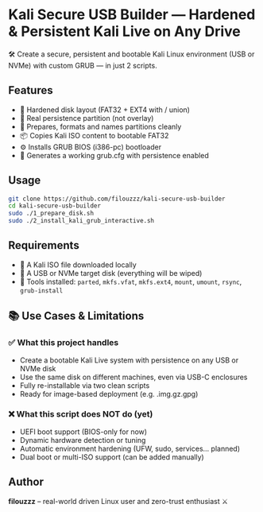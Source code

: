 # Kali Secure USB Builder — Hardened & Persistent Kali Live on Any Drive

🛠️ Create a secure, persistent and bootable Kali Linux environment (USB or NVMe) with custom GRUB — in just 2 scripts.

## Features

- 🔐 Hardened disk layout (FAT32 + EXT4 with / union)
- 💾 Real persistence partition (not overlay)
- 🧱 Prepares, formats and names partitions cleanly
- 📦 Copies Kali ISO content to bootable FAT32
- ⚙️ Installs GRUB BIOS (i386-pc) bootloader
- 🧩 Generates a working grub.cfg with persistence enabled

## Usage

```bash
git clone https://github.com/filouzzz/kali-secure-usb-builder
cd kali-secure-usb-builder
sudo ./1_prepare_disk.sh
sudo ./2_install_kali_grub_interactive.sh
```

## Requirements

- 🧪 A Kali ISO file downloaded locally
- 💽 A USB or NVMe target disk (everything will be wiped)
- 🧰 Tools installed: `parted`, `mkfs.vfat`, `mkfs.ext4`, `mount`, `umount`, `rsync`, `grub-install`

## 📚 Use Cases & Limitations

### ✅ What this project handles
- Create a bootable Kali Live system with persistence on any USB or NVMe disk
- Use the same disk on different machines, even via USB-C enclosures
- Fully re-installable via two clean scripts
- Ready for image-based deployment (e.g. .img.gz.gpg)

### ❌ What this script does NOT do (yet)
- UEFI boot support (BIOS-only for now)
- Dynamic hardware detection or tuning
- Automatic environment hardening (UFW, sudo, services… planned)
- Dual boot or multi-ISO support (can be added manually)

## Author

**filouzzz** – real-world driven Linux user and zero-trust enthusiast ⚔️
